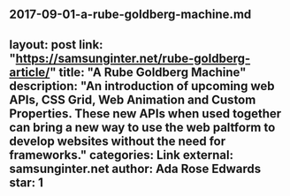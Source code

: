 2017-09-01-a-rube-goldberg-machine.md
---
layout: post
link: "https://samsunginter.net/rube-goldberg-article/"
title: "A Rube Goldberg Machine"
description: "An introduction of upcoming web APIs, CSS Grid, Web Animation and Custom Properties. These new APIs when used together can bring a new way to use the web paltform to develop websites without the need for frameworks."
categories: Link
external: samsunginter.net
author: Ada Rose Edwards
star: 1
---

